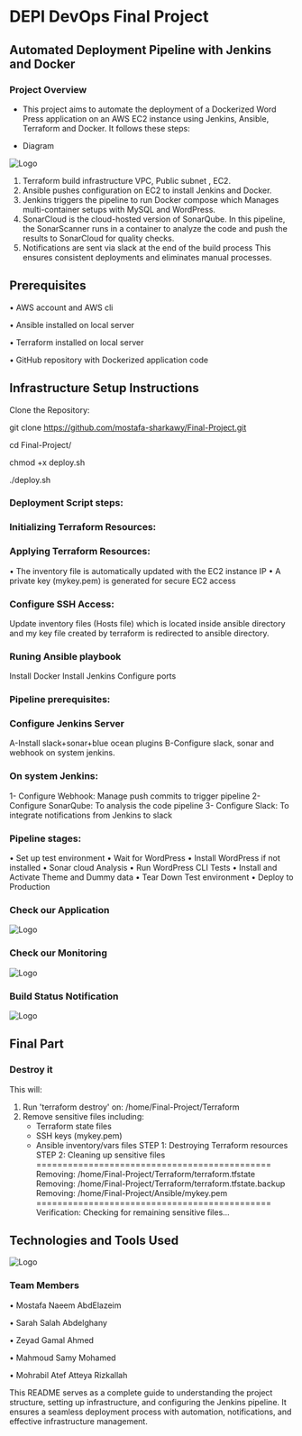 # DEPI DevOps Final Project

## Automated Deployment Pipeline with Jenkins and Docker

### Project Overview

- This project aims to automate the deployment of a Dockerized Word Press application on an AWS EC2 instance using Jenkins, Ansible, Terraform and Docker. It follows these steps:

- Diagram

![Logo](Terraform/logo.jpeg)



1.	Terraform build infrastructure VPC, Public subnet , EC2.
2.	Ansible pushes configuration on EC2 to install Jenkins and Docker. 
3.	Jenkins triggers the pipeline to run Docker compose which Manages multi-container setups with MySQL and WordPress.
4.	SonarCloud is the cloud-hosted version of SonarQube. In this pipeline, the SonarScanner runs in a container to analyze the code and push the results to SonarCloud for quality checks.
5.	Notifications are sent via slack at the end of the build process
This ensures consistent deployments and eliminates manual processes.

## Prerequisites

•	AWS account and AWS cli

•	Ansible installed on local server

•	Terraform installed on local server

•	GitHub repository with Dockerized application code

## Infrastructure Setup Instructions

Clone the Repository:

git clone https://github.com/mostafa-sharkawy/Final-Project.git

cd Final-Project/

chmod +x deploy.sh

./deploy.sh

### Deployment Script steps:

### Initializing Terraform Resources:

### Applying Terraform Resources:

•	The inventory file is automatically updated with the EC2 instance IP
•	A private key (mykey.pem) is generated for secure EC2 access

### Configure SSH Access:

Update inventory files (Hosts file) which is located inside ansible directory and my key file created by terraform is redirected to ansible directory.

### Runing Ansible playbook
Install Docker
Install Jenkins
Configure ports

### Pipeline prerequisites:

### Configure Jenkins Server
A-Install slack+sonar+blue ocean plugins
B-Configure slack, sonar and webhook on system jenkins.
### On system Jenkins:
1- Configure Webhook: Manage push commits to trigger pipeline
2- Configure SonarQube: To analysis the code pipeline
3- Configure Slack: To integrate notifications from Jenkins to slack
### Pipeline stages:
•	Set up test environment
•	Wait for WordPress
•	Install WordPress if not installed 
•	Sonar cloud Analysis
•	Run WordPress CLI Tests
•	Install and Activate Theme and Dummy data
•	Tear Down Test environment
•	Deploy to Production

### Check our Application
 ![Logo](Terraform/app.PNG)
### Check our Monitoring
![Logo](Terraform/mont.jpeg)
### Build Status Notification
 ![Logo](Terraform/net.jpeg)
 
## Final Part

### Destroy it 
This will:
1. Run 'terraform destroy' on: /home/Final-Project/Terraform
2. Remove sensitive files including:
   - Terraform state files
   - SSH keys (mykey.pem)
   - Ansible inventory/vars files
STEP 1: Destroying Terraform resources
STEP 2: Cleaning up sensitive files
=============================================
Removing: /home/Final-Project/Terraform/terraform.tfstate
Removing: /home/Final-Project/Terraform/terraform.tfstate.backup
Removing: /home/Final-Project/Ansible/mykey.pem
=============================================
Verification:
Checking for remaining sensitive files...
## Technologies and Tools Used
 ![Logo](Terraform/table.PNG)

### Team Members

•	Mostafa Naeem AbdElazeim

•	Sarah Salah Abdelghany

•	Zeyad Gamal Ahmed

•	Mahmoud Samy Mohamed

•	Mohrabil Atef Atteya Rizkallah

This README serves as a complete guide to understanding the project structure, setting up infrastructure, and configuring the Jenkins pipeline. It ensures a seamless deployment process with automation, notifications, and effective infrastructure management.

